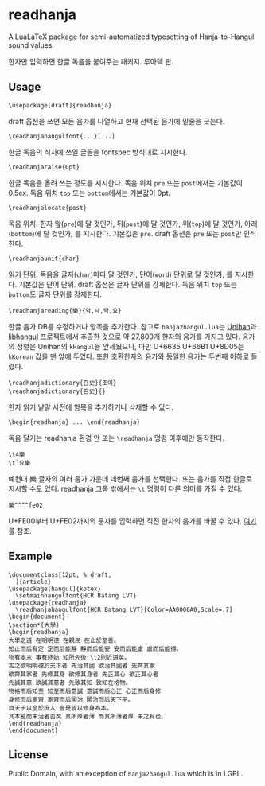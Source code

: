 # readhanja

A LuaLaTeX package for semi-automatized typesetting of
Hanja-to-Hangul sound values

한자만 입력하면 한글 독음을 붙여주는 패키지. 루아텍 판.

## Usage

	\usepackage[draft]{readhanja}

draft 옵션을 쓰면 모든 음가를 나열하고 현재 선택된 음가에
밑줄을 긋는다.


	\readhanjahangulfont{...}[...]

한글 독음의 식자에 쓰일 글꼴을 fontspec 방식대로 지시한다.


	\readhanjaraise{0pt}

한글 독음을 올려 쓰는 정도를 지시한다.
독음 위치 `pre` 또는 `post`에서는 기본값이 0.5ex.
독음 위치 `top` 또는 `bottom`에서는 기본값이 0pt.


	\readhanjalocate{post}

독음 위치. 한자 앞(`pre`)에 달 것인가, 뒤(`post`)에 달 것인가,
위(`top`)에 달 것인가, 아래(`bottom`)에 달 것인가,
를 지시한다.  기본값은 `pre`.
draft 옵션은 `pre` 또는 `post`만 인식한다.


	\readhanjaunit{char}

읽기 단위. 독음을 글자(`char`)마다 달 것인가, 단어(`word`) 단위로
달 것인가, 를 지시한다. 기본값은 단어 단위.
draft 옵션은 글자 단위를 강제한다.
독음 위치 `top` 또는 `bottom`도 글자 단위를 강제한다.


	\readhanjareading{樂}{악,낙,락,요}

한글 음가 DB를 수정하거나 항목을 추가한다. 참고로 `hanja2hangul.lua`는
[Unihan](http://unicode.org/charts/unihan.html)과
[libhangul](https://github.com/choehwanjin/libhangul)
프로젝트에서 추출한 것으로 약 27,800개 한자의 음가를
가지고 있다. 음가의 정렬은 Unihan의 `kHangul`을 앞세웠으나,
다만 U+6635 U+66B1 U+8D05는 `kKorean` 값을 맨 앞에 두었다.
또한 호환한자의 음가와 동일한 음가는 두번째 이하로 돌렸다.


	\readhanjadictionary{召史}{조이}
	\readhanjadictionary{召史}{}

한자 읽기 낱말 사전에 항목을 추가하거나 삭제할 수 있다.


	\begin{readhanja} ... \end{readhanja}

독음 달기는 readhanja 환경 안 또는 `\readhanja` 명령 이후에만 동작한다.


	\t4樂
	\t`요樂

예컨대 樂 글자의 여러 음가 가운데 네번째 음가를 선택한다.
또는 음가를 직접 한글로 지시할 수도 있다.
readhanja 그룹 밖에서는 `\t` 명령이 다른 의미를 가질 수 있다.


	樂^^^^fe02

U+FE00부터 U+FE02까지의 문자를 입력하면 직전 한자의 음가를 바꿀 수 있다.
[여기](http://unicode.org/Public/UCD/latest/ucd/StandardizedVariants.txt)를
참조.

## Example

	\documentclass[12pt, % draft,
	  ]{article}
	\usepackage[hangul]{kotex}
	  \setmainhangulfont{HCR Batang LVT}
	\usepackage{readhanja}
	  \readhanjahangulfont{HCR Batang LVT}[Color=AA0000A0,Scale=.7]
	\begin{document}
	\section*{大學}
	\begin{readhanja}
	大學之道 在明明德 在親民 在止於至善。
	知止而后有定 定而后能靜 靜而后能安 安而后能慮 慮而后能得。
	物有本末 事有終始 知所先後 \t2則近道矣。
	古之欲明明德於天下者 先治其國 欲治其國者 先齊其家
	欲齊其家者 先修其身 欲修其身者 先正其心 欲正其心者
	先誠其意 欲誠其意者 先致其知 致知在格物。
	物格而后知至 知至而后意誠 意誠而后心正 心正而后身修
	身修而后家齊 家齊而后國治 國治而后天下平。
	自天子以至於庶人 壹是皆以修身為本。
	其本亂而末治者否矣 其所厚者薄 而其所薄者厚 未之有也。
	\end{readhanja}
	\end{document}


## License

Public Domain,
with an exception of `hanja2hangul.lua` which is in LGPL.
